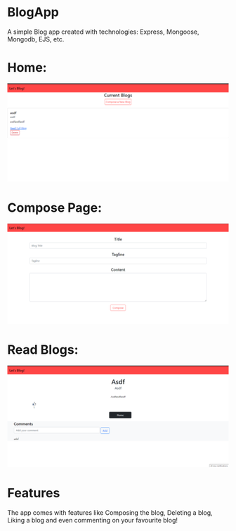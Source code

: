 # BlogApp
A simple Blog app created with technologies: Express, Mongoose, Mongodb, EJS, etc.

# Home:
![Home Page](./assets/1.png)

# Compose Page:
![Compose Page](./assets/2.png)

# Read Blogs:
![reads](./assets/3.png)

# Features
The app comes with features like Composing the blog, Deleting a blog, Liking a blog and even commenting on your favourite blog!

